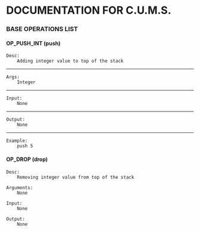 # DOCUMENTATION FOR C.U.M.S.


### BASE OPERATIONS LIST

#### OP_PUSH_INT (push)
	
	Desc: 
		Adding integer value to top of the stack
			
---

	Args:
		Integer
		
---		
		
	Input: 
		None
		
---		
		
	Output: 
		None
		
---

	Example:
		push 5


#### OP_DROP (drop) 
	
	Desc:
		Removing integer value from top of the stack
		
	Arguments:
		None
		
	Input:
		None
		
	Output:
		None

	  
